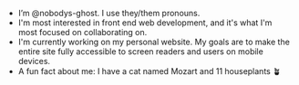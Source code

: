 - I’m @nobodys-ghost. I use they/them pronouns.
- I'm most interested in front end web development, and it's what I'm most focused on collaborating on.
- I'm currently working on my personal website. My goals are to make the entire site fully accessible to screen readers and users on mobile devices.
- A fun fact about me: I have a cat named Mozart and 11 houseplants 🪴

<!---
nobodys-ghost/nobodys-ghost is a ✨ special ✨ repository because its `README.md` (this file) appears on your GitHub profile.
You can click the Preview link to take a look at your changes.
--->
